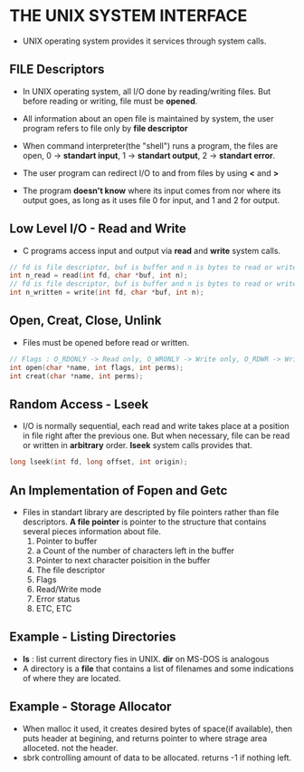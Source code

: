 # THE UNIX SYSTEM INTERFACE

- UNIX operating system provides it services through system calls.

## FILE Descriptors
- In UNIX operating system, all I/O done by reading/writing files. But before reading or writing, file must be **opened**.

- All information about an open file is maintained by system, the user program refers to file only by **file descriptor**

- When command interpreter(the "shell") runs a program, the files are open, 0 -> **standart input**, 1 -> **standart output**, 2 -> **standart error**.

- The user program can redirect I/O to and from files by using **<** and **>**

- The program **doesn't know** where its input comes from nor where its output goes, as long as it uses file 0 for input, and 1 and 2 for output.


## Low Level I/O - Read and Write
- C programs access input and output via **read** and **write** system calls.
``` C
// fd is file descriptor, buf is buffer and n is bytes to read or write.
int n_read = read(int fd, char *buf, int n);
// fd is file descriptor, buf is buffer and n is bytes to read or write.
int n_written = write(int fd, char *buf, int n);
```

## Open, Creat, Close, Unlink
- Files must be opened before read or written.
``` C
// Flags : O_RDONLY -> Read only, O_WRONLY -> Write only, O_RDWR -> Write and Read
int open(char *name, int flags, int perms);
int creat(char *name, int perms);
```

## Random Access - Lseek
- I/O is normally sequential, each read and write takes place at a position in file right after the previous one. But when necessary, file can be read or written in **arbitrary** order. **lseek** system calls provides that.

``` C
long lseek(int fd, long offset, int origin);
```
## An Implementation of Fopen and Getc
- Files in standart library are descripted by file pointers rather than file descriptors. **A file pointer** is pointer to the structure that contains several pieces information about file.
    1. Pointer to buffer
    2. a Count of the number of characters left in the buffer
    3. Pointer to next character poisition in the buffer
    4. The file descriptor
    5. Flags
    6. Read/Write mode
    7. Error status
    8. ETC, ETC
    
## Example - Listing Directories
- **ls** : list current directory fies in UNIX. **dir** on MS-DOS is analogous
- A directory is a **file** that contains a list of filenames and some indications of where they are located.

## Example - Storage Allocator
- When malloc it used, it creates desired bytes of space(if available), then puts header at begining, and returns pointer to where strage area alloceted. not the header. 
- sbrk controlling amount of data to be allocated. returns -1 if nothing left.
